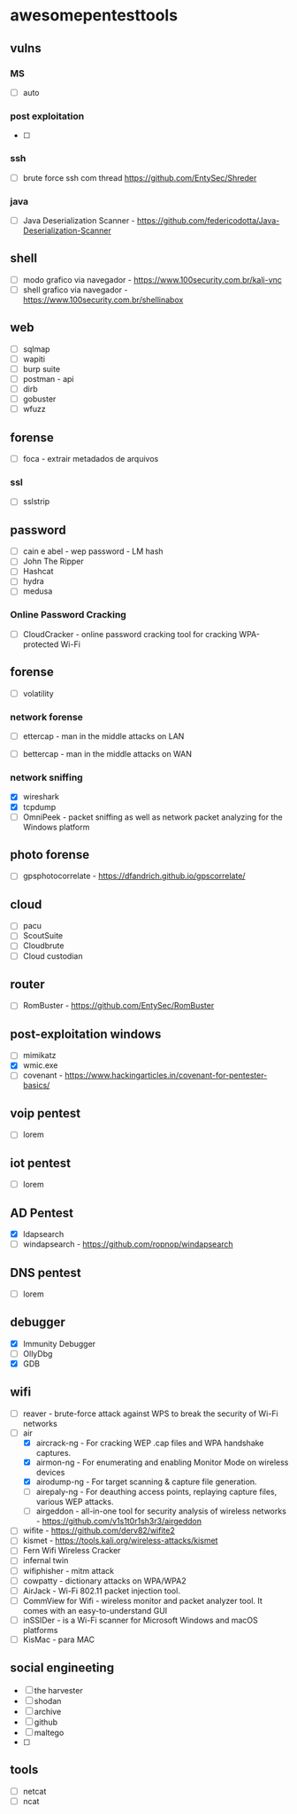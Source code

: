 # awesomepentesttools
## vulns
### MS
- [ ] auto

### post exploitation
- [ ] 

### ssh
- [ ] brute force ssh com thread https://github.com/EntySec/Shreder

### java
- [ ] Java Deserialization Scanner - https://github.com/federicodotta/Java-Deserialization-Scanner

## shell
- [ ] modo grafico via navegador - https://www.100security.com.br/kali-vnc
- [ ] shell grafico via navegador - https://www.100security.com.br/shellinabox

## web
- [ ] sqlmap 
- [ ] wapiti
- [ ] burp suite
- [ ] postman - api
- [ ] dirb
- [ ] gobuster
- [ ] wfuzz

## forense
- [ ] foca - extrair metadados de arquivos

### ssl
- [ ] sslstrip 

## password
- [ ] cain e abel - wep password - LM hash
- [ ] John The Ripper
- [ ] Hashcat
- [ ] hydra
- [ ] medusa

### Online Password Cracking
- [ ] CloudCracker -  online password cracking tool for cracking WPA-protected Wi-Fi 

## forense
- [ ] volatility

### network forense
- [ ] ettercap - man in the middle attacks on LAN
- [ ] bettercap - man in the middle attacks on WAN


### network sniffing
- [X] wireshark
- [X] tcpdump
- [ ] OmniPeek -  packet sniffing as well as network packet analyzing for the Windows platform

## photo forense
- [ ] gpsphotocorrelate - https://dfandrich.github.io/gpscorrelate/

## cloud
- [ ] pacu
- [ ] ScoutSuite
- [ ] Cloudbrute
- [ ] Cloud custodian

## router
- [ ] RomBuster - https://github.com/EntySec/RomBuster

## post-exploitation windows
- [ ] mimikatz
- [X] wmic.exe
- [ ] covenant - https://www.hackingarticles.in/covenant-for-pentester-basics/

## voip pentest 
- [ ] lorem

## iot pentest
- [ ] lorem

## AD Pentest
- [X] ldapsearch
- [ ] windapsearch - https://github.com/ropnop/windapsearch

## DNS pentest
- [ ] lorem

## debugger
- [X] Immunity Debugger
- [ ] OllyDbg
- [X] GDB

## wifi
- [ ] reaver - brute-force attack against WPS to break the security of Wi-Fi networks
- [ ] air
  - [X] aircrack-ng - For cracking WEP .cap files and WPA handshake captures.
  - [X] airmon-ng - For enumerating and enabling Monitor Mode on wireless devices
  - [X] airodump-ng - For target scanning & capture file generation.
  - [ ] airepaly-ng - For deauthing access points, replaying capture files, various WEP attacks.
  - [ ] airgeddon -  all-in-one tool for security analysis of wireless networks - https://github.com/v1s1t0r1sh3r3/airgeddon
- [ ] wifite - https://github.com/derv82/wifite2
- [ ] kismet - https://tools.kali.org/wireless-attacks/kismet 
- [ ] Fern Wifi Wireless Cracker
- [ ] infernal twin 
- [ ] wifiphisher - mitm attack
- [ ] cowpatty - dictionary attacks on WPA/WPA2 
- [ ] AirJack - Wi-Fi 802.11 packet injection tool.
- [ ] CommView for Wifi - wireless monitor and packet analyzer tool. It comes with an easy-to-understand GUI
- [ ] inSSIDer -  is a Wi-Fi scanner for Microsoft Windows and macOS platforms
- [ ] KisMac - para MAC

## social engineeting
- [ ] the harvester 
- [ ] shodan
- [ ] archive
- [ ] github
- [ ] maltego
- [ ] 

## tools
- [ ] netcat
- [ ] ncat
